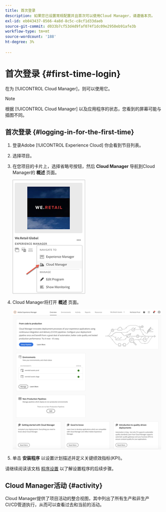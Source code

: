 ```yaml
---
title: 首次登录
description: 如果您已设置常规配置并且首次可以使用Cloud Manager，请遵循本页。
exl-id: eb043437-8566-4a8d-8c5c-c8cf1d33daeb
source-git-commit: d033b7cf53d4d9faf074f1dc09e2958eb91afe3b
workflow-type: tm+mt
source-wordcount: '188'
ht-degree: 3%

---
```



# 首次登录 {#first-time-login}

在为 [!UICONTROL Cloud Manager]，则可以使用它。

>[!NOTE]
>
>根据 [!UICONTROL Cloud Manager] 以及应用程序的状态，您看到的屏幕可能与插图不同。

## 首次登录 {#logging-in-for-the-first-time}

1. 登录Adobe [!UICONTROL Experience Cloud] 你会看到节目列表。

1. 选择项目。

1. 在您项目的卡片上，选择省略号按钮，然后 **Cloud Manager** 导航到Cloud Manager的 **概述** 页面。

   ![Cloud Manager选项](/help/assets/navigate-cm1.png)

1. Cloud Manager将打开 **概述** 页面。

   ![Cloud Manager概述页面](/help/assets/FirstLogin1.png)

1. 单击 **安装程序** 以设置计划描述并定义关键绩效指标(KPI)。

请继续阅读该文档 [程序设置](https://helpx.adobe.com/experience-manager/cloud-manager/using/program-setup.html) 以了解设置程序的后续步骤。

## Cloud Manager活动 {#activity}

Cloud Manager提供了项目活动的整合视图，其中列出了所有生产和非生产CI/CD管道执行，从而可以查看过去和当前的活动。
